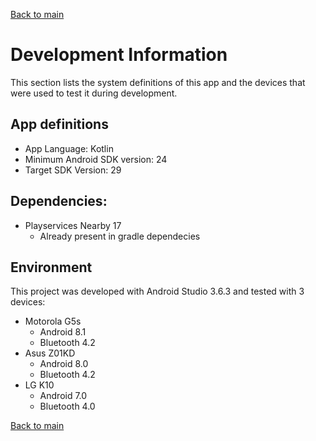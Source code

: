 [Back to main](../README.md)
# Development Information

This section lists the system definitions of this app and the devices that were used to test it during development.

## App definitions
- App Language: Kotlin
- Minimum Android SDK version:  24
- Target SDK Version: 29

## Dependencies:

* Playservices Nearby 17
    * Already present in gradle dependecies

## Environment
This project was developed with Android Studio 3.6.3 and tested with 3 devices:

- Motorola G5s
    - Android 8.1
    - Bluetooth 4.2
- Asus Z01KD
    - Android 8.0
    - Bluetooth 4.2
- LG K10
    - Android 7.0
    - Bluetooth 4.0

[Back to main](../README.md)
